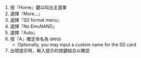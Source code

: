 1. 按『Home』鍵以叫出主選單
2. 選擇『More...』
3. 選擇『SD format menu』
4. 選擇『No EmuNAND｣
5. 選擇『Auto』
6. 按『A』確定命名為 `GM9SD`
    - Optionally, you may input a custom name for the SD card
7. 出現提示時，輸入提示的按鍵組合以確認
